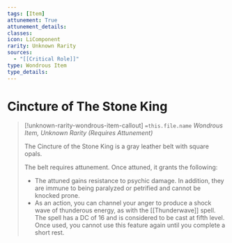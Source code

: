 ```yaml
---
tags: [Item]
attunement: True
attunement_details: 
classes: 
icon: LiComponent
rarity: Unknown Rarity
sources:
  - "[[Critical Role]]"
type: Wondrous Item
type_details: 
---
```

# Cincture of The Stone King
>[!unknown-rarity-wondrous-item-callout] `=this.file.name`
>*Wondrous Item, Unknown Rarity (Requires Attunement)*
>
>The Cincture of the Stone King is a gray leather belt with square opals.
>
>The belt requires attunement. Once attuned, it grants the following:
>
>* The attuned gains resistance to psychic damage. In addition, they are immune to being paralyzed or petrified and cannot be knocked prone.
>* As an action, you can channel your anger to produce a shock wave of thunderous energy, as with the [[Thunderwave]] spell. The spell has a DC of 16 and is considered to be cast at fifth level. Once used, you cannot use this feature again until you complete a short rest.
>
>
